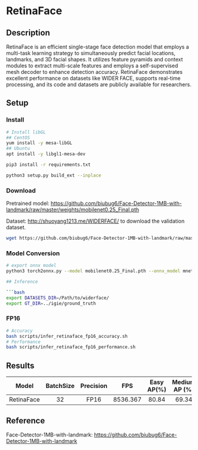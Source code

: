 # RetinaFace

## Description

RetinaFace is an efficient single-stage face detection model that employs a multi-task learning strategy to simultaneously predict facial locations, landmarks, and 3D facial shapes. It utilizes feature pyramids and context modules to extract multi-scale features and employs a self-supervised mesh decoder to enhance detection accuracy. RetinaFace demonstrates excellent performance on datasets like WIDER FACE, supports real-time processing, and its code and datasets are publicly available for researchers.

## Setup

### Install

```bash
# Install libGL
## CentOS
yum install -y mesa-libGL
## Ubuntu
apt install -y libgl1-mesa-dev

pip3 install -r requirements.txt

python3 setup.py build_ext --inplace
```

### Download

Pretrained model: <https://github.com/biubug6/Face-Detector-1MB-with-landmark/raw/master/weights/mobilenet0.25_Final.pth>

Dataset: <http://shuoyang1213.me/WIDERFACE/> to download the validation dataset.

```bash
wget https://github.com/biubug6/Face-Detector-1MB-with-landmark/raw/master/weights/mobilenet0.25_Final.pth
```

### Model Conversion

```bash
# export onnx model
python3 torch2onnx.py --model mobilenet0.25_Final.pth --onnx_model mnetv1_retinaface.onnx

## Inference

```bash
export DATASETS_DIR=/Path/to/widerface/
export GT_DIR=../igie/ground_truth
```

### FP16

```bash
# Accuracy
bash scripts/infer_retinaface_fp16_accuracy.sh
# Performance
bash scripts/infer_retinaface_fp16_performance.sh
```

## Results

|   Model    | BatchSize | Precision |   FPS    | Easy AP(%) | Medium AP (%) | Hard AP(%) |
| :--------: | :-------: | :-------: | :------: | :--------: | :-----------: | :--------: |
| RetinaFace |    32     |   FP16    | 8536.367 |   80.84    |     69.34     |   37.31    |

## Reference

Face-Detector-1MB-with-landmark: <https://github.com/biubug6/Face-Detector-1MB-with-landmark>
